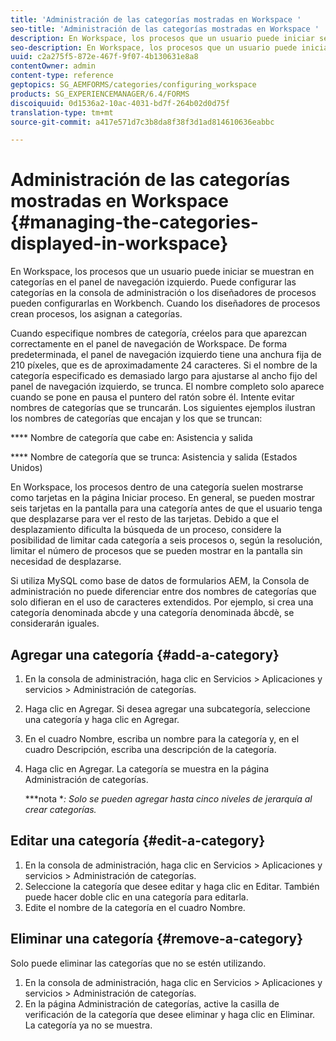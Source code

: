 ```yaml
---
title: 'Administración de las categorías mostradas en Workspace '
seo-title: 'Administración de las categorías mostradas en Workspace '
description: En Workspace, los procesos que un usuario puede iniciar se muestran en categorías en el panel de navegación izquierdo. Descubra cómo puede administrar estas categorías que se muestran en Workspace.
seo-description: En Workspace, los procesos que un usuario puede iniciar se muestran en categorías en el panel de navegación izquierdo. Descubra cómo puede administrar estas categorías que se muestran en Workspace.
uuid: c2a275f5-872e-467f-9f07-4b130631e8a8
contentOwner: admin
content-type: reference
geptopics: SG_AEMFORMS/categories/configuring_workspace
products: SG_EXPERIENCEMANAGER/6.4/FORMS
discoiquuid: 0d1536a2-10ac-4031-bd7f-264b02d0d75f
translation-type: tm+mt
source-git-commit: a417e571d7c3b8da8f38f3d1ad814610636eabbc

---
```



# Administración de las categorías mostradas en Workspace {#managing-the-categories-displayed-in-workspace}

En Workspace, los procesos que un usuario puede iniciar se muestran en categorías en el panel de navegación izquierdo. Puede configurar las categorías en la consola de administración o los diseñadores de procesos pueden configurarlas en Workbench. Cuando los diseñadores de procesos crean procesos, los asignan a categorías.

Cuando especifique nombres de categoría, créelos para que aparezcan correctamente en el panel de navegación de Workspace. De forma predeterminada, el panel de navegación izquierdo tiene una anchura fija de 210 píxeles, que es de aproximadamente 24 caracteres. Si el nombre de la categoría especificado es demasiado largo para ajustarse al ancho fijo del panel de navegación izquierdo, se trunca. El nombre completo solo aparece cuando se pone en pausa el puntero del ratón sobre él. Intente evitar nombres de categorías que se truncarán. Los siguientes ejemplos ilustran los nombres de categorías que encajan y los que se truncan:

**** Nombre de categoría que cabe en: Asistencia y salida

**** Nombre de categoría que se trunca: Asistencia y salida (Estados Unidos)

En Workspace, los procesos dentro de una categoría suelen mostrarse como tarjetas en la página Iniciar proceso. En general, se pueden mostrar seis tarjetas en la pantalla para una categoría antes de que el usuario tenga que desplazarse para ver el resto de las tarjetas. Debido a que el desplazamiento dificulta la búsqueda de un proceso, considere la posibilidad de limitar cada categoría a seis procesos o, según la resolución, limitar el número de procesos que se pueden mostrar en la pantalla sin necesidad de desplazarse.

Si utiliza MySQL como base de datos de formularios AEM, la Consola de administración no puede diferenciar entre dos nombres de categorías que solo difieran en el uso de caracteres extendidos. Por ejemplo, si crea una categoría denominada abcde y una categoría denominada âbcdè, se considerarán iguales.

## Agregar una categoría {#add-a-category}

1. En la consola de administración, haga clic en Servicios > Aplicaciones y servicios > Administración de categorías.
1. Haga clic en Agregar. Si desea agregar una subcategoría, seleccione una categoría y haga clic en Agregar.
1. En el cuadro Nombre, escriba un nombre para la categoría y, en el cuadro Descripción, escriba una descripción de la categoría.
1. Haga clic en Agregar. La categoría se muestra en la página Administración de categorías.

   ***nota **: Solo se pueden agregar hasta cinco niveles de jerarquía al crear categorías.*

## Editar una categoría {#edit-a-category}

1. En la consola de administración, haga clic en Servicios > Aplicaciones y servicios > Administración de categorías.
1. Seleccione la categoría que desee editar y haga clic en Editar. También puede hacer doble clic en una categoría para editarla.
1. Edite el nombre de la categoría en el cuadro Nombre.

## Eliminar una categoría {#remove-a-category}

Solo puede eliminar las categorías que no se estén utilizando.

1. En la consola de administración, haga clic en Servicios > Aplicaciones y servicios > Administración de categorías.
1. En la página Administración de categorías, active la casilla de verificación de la categoría que desee eliminar y haga clic en Eliminar. La categoría ya no se muestra.

